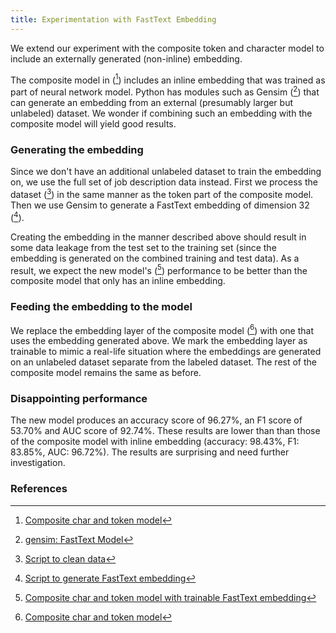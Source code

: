 ```yaml
---
title: Experimentation with FastText Embedding
---
```

We extend our experiment with the composite token and character model to include an externally generated (non-inline) embedding.

The composite model in ([^colab12]) includes an inline embedding that was trained as part of neural network model. Python has modules such as Gensim ([^gensim1]) that can generate an embedding from an external (presumably larger but unlabeled) dataset. We wonder if combining such an embedding with the composite model will yield good results.

### Generating the embedding
Since we don't have an additional unlabeled dataset to train the embedding on, we use the full set of job description data instead. First we process the dataset ([^script2]) in the same manner as the token part of the composite model. Then we use Gensim to generate a FastText embedding of dimension 32 ([^script3]).

Creating the embedding in the manner described above should result in some data leakage from the test set to the training set (since the embedding is generated on the combined training and test data). As a result, we expect the new model's ([^colab13]) performance to be better than the composite model that only has an inline embedding.

### Feeding the embedding to the model
We replace the embedding layer of the composite model ([^colab12]) with one that uses the embedding generated above. We mark the embedding layer as trainable to mimic a real-life situation where the embeddings are generated on an unlabeled dataset separate from the labeled dataset. The rest of the composite model remains the same as before.

### Disappointing performance
The new model produces an accuracy score of 96.27%, an F1 score of 53.70% and AUC score of 92.74%. These results are lower than than those of the composite model with inline embedding (accuracy: 98.43%, F1: 83.85%, AUC: 96.72%). The results are surprising and need further investigation.

### References
[^colab12]: [Composite char and token model](https://github.com/r-dube/fakejobs/blob/main/fj_composite.ipynb)
[^colab13]: [Composite char and token model with trainable FastText embedding](https://github.com/r-dube/fakejobs/blob/main/fj_embedding_composite.ipynb)
[^script2]: [Script to clean data](https://github.com/r-dube/fakejobs/blob/main/scripts/fj_gensim_input.py)
[^script3]: [Script to generate FastText embedding](https://github.com/r-dube/fakejobs/blob/main/scripts/fj_gensim_embedding.py)
[^gensim1]: [gensim: FastText Model](https://radimrehurek.com/gensim_3.8.3/auto_examples/tutorials/run_fasttext.html#sphx-glr-auto-examples-tutorials-run-fasttext-py)
